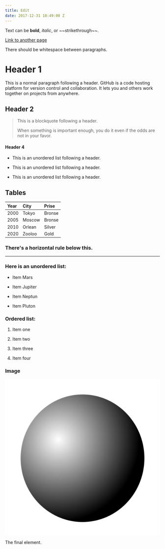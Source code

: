 ```yaml
---
title: Edit
date: 2017-12-31 18:49:00 Z
---
```


Text can be **bold**, *italic*, or \~\~strikethrough\~\~.

[Link to another page](another-page)

There should be whitespace between paragraphs.

# Header 1

This is a normal paragraph following a header. GitHub is a code hosting platform for version control and collaboration. It lets you and others work together on projects from anywhere.

## Header 2

> This is a blockquote following a header.
>
> When something is important enough, you do it even if the odds are not in your favor.

#### Header 4

* This is an unordered list following a header.

* This is an unordered list following a header.

* This is an unordered list following a header.

## Tables

| Year           | City              | Prise    |
|:---------------|:------------------|:------   |
| 2000           | Tokyo             | Bronse   |
| 2005           | Moscow            | Bronse   |
| 2010           | Orlean            | Silver   |
| 2020           | Zooloo            | Gold     |

### There's a horizontal rule below this.

---

### Here is an unordered list:

* Item Mars

* Item Jupiter

* Item Neptun

* Item Pluton

### Оrdered list:

1. Item one

2. Item two

3. Item three

4. Item four

### Image

![](/indexmod.png)

The final element.